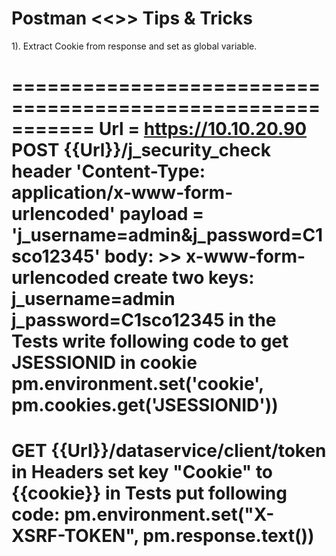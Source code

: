 # Postman <<>> Tips & Tricks
1). Extract Cookie from response and set as global variable.

===========================================================
Url = https://10.10.20.90
POST {{Url}}/j_security_check
header 'Content-Type: application/x-www-form-urlencoded'
payload = 'j_username=admin&j_password=C1sco12345'
body: >> x-www-form-urlencoded create two keys:
j_username=admin
j_password=C1sco12345
in the Tests write following code to get JSESSIONID in cookie
pm.environment.set('cookie', pm.cookies.get('JSESSIONID'))
===========================================================
GET {{Url}}/dataservice/client/token
in Headers set key "Cookie" to {{cookie}}
in Tests put following code:
pm.environment.set("X-XSRF-TOKEN", pm.response.text())
===========================================================

